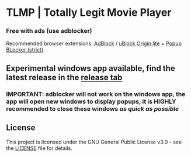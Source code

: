 # TLMP | Totally Legit Movie Player
### Free with ads (use adblocker)

Recommended browser extensions: [AdBlock](https://chromewebstore.google.com/detail/gighmmpiobklfepjocnamgkkbiglidom?utm_source=item-share-cb) / [uBlock Origin lite](https://chromewebstore.google.com/detail/ddkjiahejlhfcafbddmgiahcphecmpfh?utm_source=item-share-cb) + [Popup BLocker (strict)](https://chromewebstore.google.com/detail/aefkmifgmaafnojlojpnekbpbmjiiogg?utm_source=item-share-cb)

## Experimental windows app available, find the latest release in the [release tab](https://github.com/absurd-oliver/Display_Show-Movie/releases)
### IMPORTANT: adblocker will not work on the windows app, the app will open new windows to display popups, it is __HIGHLY__ recommended to close these windows *as quick as possible*

## License


This project is licensed under the GNU General Public License v3.0 - see the [LICENSE](./LICENSE) file for details.


